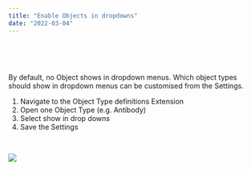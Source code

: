 ```yaml
---
title: "Enable Objects in dropdowns"
date: "2022-03-04"
---
```


 

 

By default, no Object shows in dropdown menus. Which object types should show in dropdown menus can be customised from the Settings.

1. Navigate to the Object Type definitions Extension
2. Open one Object Type (e.g. Antibody)
3. Select show in drop downs
4. Save the Settings

 

![](https://openbis.ch/wp-content/uploads/2020/02/Screenshot-2020-02-26-at-13.19.33-1-1024x537.png)
